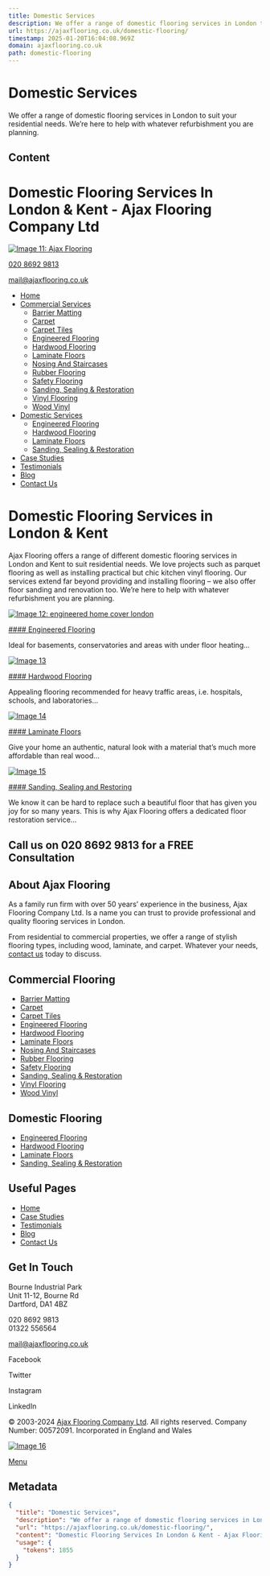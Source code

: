 ```yaml
---
title: Domestic Services
description: We offer a range of domestic flooring services in London to suit your residential needs. We’re here to help with whatever refurbishment you are planning.
url: https://ajaxflooring.co.uk/domestic-flooring/
timestamp: 2025-01-20T16:04:08.969Z
domain: ajaxflooring.co.uk
path: domestic-flooring
---
```


# Domestic Services


We offer a range of domestic flooring services in London to suit your residential needs. We’re here to help with whatever refurbishment you are planning.


## Content

Domestic Flooring Services In London & Kent - Ajax Flooring Company Ltd
===============
   

[![Image 11: Ajax Flooring](https://ajaxflooring.co.uk/wp-content/uploads/2019/12/ajax-flooring.svg)](https://ajaxflooring.co.uk/)

[020 8692 9813](tel:02086929813)

[mail@ajaxflooring.co.uk](http://mail@ajaxflooring.co.uk/)

[](https://ajaxflooring.co.uk/contact-us/)

[](javascript:void(0);)

*   [Home](https://ajaxflooring.co.uk/)
*   [Commercial Services](https://ajaxflooring.co.uk/commercial-flooring/)
    *   [Barrier Matting](https://ajaxflooring.co.uk/barrier-matting/)
    *   [Carpet](https://ajaxflooring.co.uk/carpet/)
    *   [Carpet Tiles](https://ajaxflooring.co.uk/carpet-tiles/)
    *   [Engineered Flooring](https://ajaxflooring.co.uk/engineered-flooring/)
    *   [Hardwood Flooring](https://ajaxflooring.co.uk/hardwood-flooring/)
    *   [Laminate Floors](https://ajaxflooring.co.uk/laminate-floors/)
    *   [Nosing And Staircases](https://ajaxflooring.co.uk/nosing-and-staircases/)
    *   [Rubber Flooring](https://ajaxflooring.co.uk/rubber-flooring/)
    *   [Safety Flooring](https://ajaxflooring.co.uk/safety-flooring/)
    *   [Sanding, Sealing & Restoration](https://ajaxflooring.co.uk/sanding-sealing-restoration/)
    *   [Vinyl Flooring](https://ajaxflooring.co.uk/vinyl-flooring/)
    *   [Wood Vinyl](https://ajaxflooring.co.uk/wood-vinyl/)
*   [Domestic Services](https://ajaxflooring.co.uk/domestic-flooring/)
    *   [Engineered Flooring](https://ajaxflooring.co.uk/domestic-engineered-flooring/)
    *   [Hardwood Flooring](https://ajaxflooring.co.uk/domestic-hardwood-flooring/)
    *   [Laminate Floors](https://ajaxflooring.co.uk/domestic-laminate-flooring/)
    *   [Sanding, Sealing & Restoration](https://ajaxflooring.co.uk/domestic-sanding-sealing-restoration/)
*   [Case Studies](https://ajaxflooring.co.uk/case-studies/)
*   [Testimonials](https://ajaxflooring.co.uk/testimonials/)
*   [Blog](https://ajaxflooring.co.uk/blog/)
*   [Contact Us](https://ajaxflooring.co.uk/contact-us/)

Domestic Flooring Services in London & Kent
===========================================

Ajax Flooring offers a range of different domestic flooring services in London and Kent to suit residential needs. We love projects such as parquet flooring as well as installing practical but chic kitchen vinyl flooring. Our services extend far beyond providing and installing flooring – we also offer floor sanding and renovation too. We’re here to help with whatever refurbishment you are planning.

[![Image 12: engineered home cover london](https://ajaxflooring.co.uk/wp-content/uploads/2019/12/engineered-home-cover.jpg)](https://ajaxflooring.co.uk/domestic-engineered-flooring/ "Engineered Flooring")

[#### Engineered Flooring](https://ajaxflooring.co.uk/domestic-engineered-flooring/ "Engineered Flooring")

Ideal for basements, conservatories and areas with under floor heating…

[![Image 13](https://ajaxflooring.co.uk/wp-content/uploads/2019/12/hardwood-flooring-home-cover.jpg)](https://ajaxflooring.co.uk/domestic-hardwood-flooring/ "Hardwood Flooring")

[#### Hardwood Flooring](https://ajaxflooring.co.uk/domestic-hardwood-flooring/ "Hardwood Flooring")

Appealing flooring recommended for heavy traffic areas, i.e. hospitals, schools, and laboratories…

[![Image 14](https://ajaxflooring.co.uk/wp-content/uploads/2019/12/laminate-floors-home-cover.jpg)](https://ajaxflooring.co.uk/domestic-laminate-flooring/ "Laminate Floors")

[#### Laminate Floors](https://ajaxflooring.co.uk/domestic-laminate-flooring/ "Laminate Floors")

Give your home an authentic, natural look with a material that’s much more affordable than real wood…

[![Image 15](https://ajaxflooring.co.uk/wp-content/uploads/2019/12/sanding-home-cover.jpg)](https://ajaxflooring.co.uk/domestic-sanding-sealing-restoration/ "Sanding, Sealing and Restoring")

[#### Sanding, Sealing and Restoring](https://ajaxflooring.co.uk/domestic-sanding-sealing-restoration/ "Sanding, Sealing and Restoring")

We know it can be hard to replace such a beautiful floor that has given you joy for so many years. This is why Ajax Flooring offers a dedicated floor restoration service…

Call us on 020 8692 9813 for a FREE Consultation
------------------------------------------------

About Ajax Flooring
-------------------

As a family run firm with over 50 years’ experience in the business, Ajax Flooring Company Ltd. Is a name you can trust to provide professional and quality flooring services in London.

From residential to commercial properties, we offer a range of stylish flooring types, including wood, laminate, and carpet. Whatever your needs, [contact us](https://ajaxflooring.co.uk/contact-us/) today to discuss.

Commercial Flooring
-------------------

*   [Barrier Matting](https://ajaxflooring.co.uk/barrier-matting/)
*   [Carpet](https://ajaxflooring.co.uk/carpet/)
*   [Carpet Tiles](https://ajaxflooring.co.uk/carpet-tiles/)
*   [Engineered Flooring](https://ajaxflooring.co.uk/engineered-flooring/)
*   [Hardwood Flooring](https://ajaxflooring.co.uk/hardwood-flooring/)
*   [Laminate Floors](https://ajaxflooring.co.uk/laminate-floors/)
*   [Nosing And Staircases](https://ajaxflooring.co.uk/nosing-and-staircases/)
*   [Rubber Flooring](https://ajaxflooring.co.uk/rubber-flooring/)
*   [Safety Flooring](https://ajaxflooring.co.uk/safety-flooring/)
*   [Sanding, Sealing & Restoration](https://ajaxflooring.co.uk/sanding-sealing-restoration/)
*   [Vinyl Flooring](https://ajaxflooring.co.uk/vinyl-flooring/)
*   [Wood Vinyl](https://ajaxflooring.co.uk/wood-vinyl/)

Domestic Flooring
-----------------

*   [Engineered Flooring](https://ajaxflooring.co.uk/domestic-engineered-flooring/)
*   [Hardwood Flooring](https://ajaxflooring.co.uk/domestic-hardwood-flooring/)
*   [Laminate Floors](https://ajaxflooring.co.uk/domestic-laminate-flooring/)
*   [Sanding, Sealing & Restoration](https://ajaxflooring.co.uk/domestic-sanding-sealing-restoration/)

Useful Pages
------------

*   [Home](https://ajaxflooring.co.uk/)
*   [Case Studies](https://ajaxflooring.co.uk/case-studies/)
*   [Testimonials](https://ajaxflooring.co.uk/testimonials/)
*   [Blog](https://ajaxflooring.co.uk/blog/)
*   [Contact Us](https://ajaxflooring.co.uk/contact-us/)

Get In Touch
------------

Bourne Industrial Park  
Unit 11-12, Bourne Rd  
Dartford, DA1 4BZ

020 8692 9813  
01322 556564

[mail@ajaxflooring.co.uk](mailto:mail@ajaxflooring.co.uk)

[](https://www.facebook.com/Ajax-Flooring-CoLtd-1236346366378428/ "Facebook")

Facebook

[](https://twitter.com/Ajaxflooring "Twitter")

Twitter

[](https://www.instagram.com/ajaxflooringcoltd/ "Instagram")

Instagram

[](https://www.linkedin.com/company/ajax-flooring-co-ltd/about/ "LinkedIn")

LinkedIn

© 2003-2024 [Ajax Flooring Company Ltd](https://ajaxflooring.co.uk/). All rights reserved. Company Number: 00572091. Incorporated in England and Wales

[![Image 16](https://ajaxflooring.co.uk/wp-content/themes/Impreza-child/images/webpop-favicon.png)](https://www.webpopdesign.com/ "Web Design")

[](https://ajaxflooring.co.uk/domestic-flooring/# "Back to top")[Menu](javascript:void(0);)

## Metadata

```json
{
  "title": "Domestic Services",
  "description": "We offer a range of domestic flooring services in London to suit your residential needs. We’re here to help with whatever refurbishment you are planning.",
  "url": "https://ajaxflooring.co.uk/domestic-flooring/",
  "content": "Domestic Flooring Services In London & Kent - Ajax Flooring Company Ltd\n===============\n   \n\n[![Image 11: Ajax Flooring](https://ajaxflooring.co.uk/wp-content/uploads/2019/12/ajax-flooring.svg)](https://ajaxflooring.co.uk/)\n\n[020 8692 9813](tel:02086929813)\n\n[mail@ajaxflooring.co.uk](http://mail@ajaxflooring.co.uk/)\n\n[](https://ajaxflooring.co.uk/contact-us/)\n\n[](javascript:void(0);)\n\n*   [Home](https://ajaxflooring.co.uk/)\n*   [Commercial Services](https://ajaxflooring.co.uk/commercial-flooring/)\n    *   [Barrier Matting](https://ajaxflooring.co.uk/barrier-matting/)\n    *   [Carpet](https://ajaxflooring.co.uk/carpet/)\n    *   [Carpet Tiles](https://ajaxflooring.co.uk/carpet-tiles/)\n    *   [Engineered Flooring](https://ajaxflooring.co.uk/engineered-flooring/)\n    *   [Hardwood Flooring](https://ajaxflooring.co.uk/hardwood-flooring/)\n    *   [Laminate Floors](https://ajaxflooring.co.uk/laminate-floors/)\n    *   [Nosing And Staircases](https://ajaxflooring.co.uk/nosing-and-staircases/)\n    *   [Rubber Flooring](https://ajaxflooring.co.uk/rubber-flooring/)\n    *   [Safety Flooring](https://ajaxflooring.co.uk/safety-flooring/)\n    *   [Sanding, Sealing & Restoration](https://ajaxflooring.co.uk/sanding-sealing-restoration/)\n    *   [Vinyl Flooring](https://ajaxflooring.co.uk/vinyl-flooring/)\n    *   [Wood Vinyl](https://ajaxflooring.co.uk/wood-vinyl/)\n*   [Domestic Services](https://ajaxflooring.co.uk/domestic-flooring/)\n    *   [Engineered Flooring](https://ajaxflooring.co.uk/domestic-engineered-flooring/)\n    *   [Hardwood Flooring](https://ajaxflooring.co.uk/domestic-hardwood-flooring/)\n    *   [Laminate Floors](https://ajaxflooring.co.uk/domestic-laminate-flooring/)\n    *   [Sanding, Sealing & Restoration](https://ajaxflooring.co.uk/domestic-sanding-sealing-restoration/)\n*   [Case Studies](https://ajaxflooring.co.uk/case-studies/)\n*   [Testimonials](https://ajaxflooring.co.uk/testimonials/)\n*   [Blog](https://ajaxflooring.co.uk/blog/)\n*   [Contact Us](https://ajaxflooring.co.uk/contact-us/)\n\nDomestic Flooring Services in London & Kent\n===========================================\n\nAjax Flooring offers a range of different domestic flooring services in London and Kent to suit residential needs. We love projects such as parquet flooring as well as installing practical but chic kitchen vinyl flooring. Our services extend far beyond providing and installing flooring – we also offer floor sanding and renovation too. We’re here to help with whatever refurbishment you are planning.\n\n[![Image 12: engineered home cover london](https://ajaxflooring.co.uk/wp-content/uploads/2019/12/engineered-home-cover.jpg)](https://ajaxflooring.co.uk/domestic-engineered-flooring/ \"Engineered Flooring\")\n\n[#### Engineered Flooring](https://ajaxflooring.co.uk/domestic-engineered-flooring/ \"Engineered Flooring\")\n\nIdeal for basements, conservatories and areas with under floor heating…\n\n[![Image 13](https://ajaxflooring.co.uk/wp-content/uploads/2019/12/hardwood-flooring-home-cover.jpg)](https://ajaxflooring.co.uk/domestic-hardwood-flooring/ \"Hardwood Flooring\")\n\n[#### Hardwood Flooring](https://ajaxflooring.co.uk/domestic-hardwood-flooring/ \"Hardwood Flooring\")\n\nAppealing flooring recommended for heavy traffic areas, i.e. hospitals, schools, and laboratories…\n\n[![Image 14](https://ajaxflooring.co.uk/wp-content/uploads/2019/12/laminate-floors-home-cover.jpg)](https://ajaxflooring.co.uk/domestic-laminate-flooring/ \"Laminate Floors\")\n\n[#### Laminate Floors](https://ajaxflooring.co.uk/domestic-laminate-flooring/ \"Laminate Floors\")\n\nGive your home an authentic, natural look with a material that’s much more affordable than real wood…\n\n[![Image 15](https://ajaxflooring.co.uk/wp-content/uploads/2019/12/sanding-home-cover.jpg)](https://ajaxflooring.co.uk/domestic-sanding-sealing-restoration/ \"Sanding, Sealing and Restoring\")\n\n[#### Sanding, Sealing and Restoring](https://ajaxflooring.co.uk/domestic-sanding-sealing-restoration/ \"Sanding, Sealing and Restoring\")\n\nWe know it can be hard to replace such a beautiful floor that has given you joy for so many years. This is why Ajax Flooring offers a dedicated floor restoration service…\n\nCall us on 020 8692 9813 for a FREE Consultation\n------------------------------------------------\n\nAbout Ajax Flooring\n-------------------\n\nAs a family run firm with over 50 years’ experience in the business, Ajax Flooring Company Ltd. Is a name you can trust to provide professional and quality flooring services in London.\n\nFrom residential to commercial properties, we offer a range of stylish flooring types, including wood, laminate, and carpet. Whatever your needs, [contact us](https://ajaxflooring.co.uk/contact-us/) today to discuss.\n\nCommercial Flooring\n-------------------\n\n*   [Barrier Matting](https://ajaxflooring.co.uk/barrier-matting/)\n*   [Carpet](https://ajaxflooring.co.uk/carpet/)\n*   [Carpet Tiles](https://ajaxflooring.co.uk/carpet-tiles/)\n*   [Engineered Flooring](https://ajaxflooring.co.uk/engineered-flooring/)\n*   [Hardwood Flooring](https://ajaxflooring.co.uk/hardwood-flooring/)\n*   [Laminate Floors](https://ajaxflooring.co.uk/laminate-floors/)\n*   [Nosing And Staircases](https://ajaxflooring.co.uk/nosing-and-staircases/)\n*   [Rubber Flooring](https://ajaxflooring.co.uk/rubber-flooring/)\n*   [Safety Flooring](https://ajaxflooring.co.uk/safety-flooring/)\n*   [Sanding, Sealing & Restoration](https://ajaxflooring.co.uk/sanding-sealing-restoration/)\n*   [Vinyl Flooring](https://ajaxflooring.co.uk/vinyl-flooring/)\n*   [Wood Vinyl](https://ajaxflooring.co.uk/wood-vinyl/)\n\nDomestic Flooring\n-----------------\n\n*   [Engineered Flooring](https://ajaxflooring.co.uk/domestic-engineered-flooring/)\n*   [Hardwood Flooring](https://ajaxflooring.co.uk/domestic-hardwood-flooring/)\n*   [Laminate Floors](https://ajaxflooring.co.uk/domestic-laminate-flooring/)\n*   [Sanding, Sealing & Restoration](https://ajaxflooring.co.uk/domestic-sanding-sealing-restoration/)\n\nUseful Pages\n------------\n\n*   [Home](https://ajaxflooring.co.uk/)\n*   [Case Studies](https://ajaxflooring.co.uk/case-studies/)\n*   [Testimonials](https://ajaxflooring.co.uk/testimonials/)\n*   [Blog](https://ajaxflooring.co.uk/blog/)\n*   [Contact Us](https://ajaxflooring.co.uk/contact-us/)\n\nGet In Touch\n------------\n\nBourne Industrial Park  \nUnit 11-12, Bourne Rd  \nDartford, DA1 4BZ\n\n020 8692 9813  \n01322 556564\n\n[mail@ajaxflooring.co.uk](mailto:mail@ajaxflooring.co.uk)\n\n[](https://www.facebook.com/Ajax-Flooring-CoLtd-1236346366378428/ \"Facebook\")\n\nFacebook\n\n[](https://twitter.com/Ajaxflooring \"Twitter\")\n\nTwitter\n\n[](https://www.instagram.com/ajaxflooringcoltd/ \"Instagram\")\n\nInstagram\n\n[](https://www.linkedin.com/company/ajax-flooring-co-ltd/about/ \"LinkedIn\")\n\nLinkedIn\n\n© 2003-2024 [Ajax Flooring Company Ltd](https://ajaxflooring.co.uk/). All rights reserved. Company Number: 00572091. Incorporated in England and Wales\n\n[![Image 16](https://ajaxflooring.co.uk/wp-content/themes/Impreza-child/images/webpop-favicon.png)](https://www.webpopdesign.com/ \"Web Design\")\n\n[](https://ajaxflooring.co.uk/domestic-flooring/# \"Back to top\")[Menu](javascript:void(0);)",
  "usage": {
    "tokens": 1855
  }
}
```
